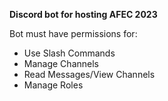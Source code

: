 **Discord bot for hosting AFEC 2023**

Bot must have permissions for:
- Use Slash Commands
- Manage Channels
- Read Messages/View Channels
- Manage Roles